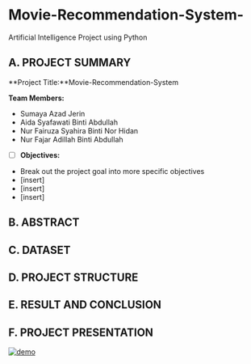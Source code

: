 # Movie-Recommendation-System-
Artificial Intelligence Project using Python
## A. PROJECT SUMMARY

**Project Title:**Movie-Recommendation-System

**Team Members:** 
- Sumaya Azad Jerin
- Aida Syafawati Binti Abdullah
- Nur Fairuza Syahira Binti Nor Hidan
- Nur Fajar Adillah Binti Abdullah


- [ ] **Objectives:**
- Break out the project goal into more specific objectives
- [insert]
- [insert]
- [insert]











##  B. ABSTRACT 












## C.  DATASET









## D.   PROJECT STRUCTURE









## E.  RESULT AND CONCLUSION







## F.   PROJECT PRESENTATION 







[![demo](https://img.youtube.com/vi/-ueKXSupHz6Q/0.jpg)](https://www.youtube.com/watch?v=-ueKXSupHz6Q "demo")


